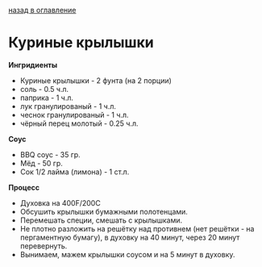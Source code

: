[назад в оглавление](../README.md)
# Куриные крылышки

**Ингридиенты**
* Куриные крылышки - 2 фунта (на 2 порции)
* соль - 0.5 ч.л.
* паприка - 1 ч.л.
* лук гранулированый - 1 ч.л.
* чеснок гранулированый - 1 ч.л.
* чёрный перец молотый - 0.25 ч.л.

**Соус**
* BBQ соус - 35 гр.
* Мёд - 50 гр.
* Сок 1/2 лайма (лимона) - 1 ст.л.

**Процесс**
* Духовка на 400F/200C
* Обсушить крылышки бумажными полотенцами.
* Перемешать специи, смешать с крылышками.
* Не плотно разложить на решётку над противнем (нет решётки - на пергаментную бумагу), 
  в духовку на 40 минут, через 20 минут перевернуть.
* Вынимаем, мажем крылышки соусом и на 5 минут в духовку.
